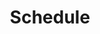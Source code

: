 ---
title: "Schedule"
description: "hats up"
draft: false
bg_image: "images/compressed/hai2.JPG"
---